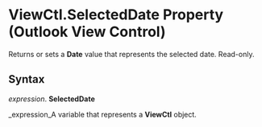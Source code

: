 
# ViewCtl.SelectedDate Property (Outlook View Control)

Returns or sets a  **Date** value that represents the selected date. Read-only.


## Syntax

 _expression_. **SelectedDate**

 _expression_A variable that represents a  **ViewCtl** object.

